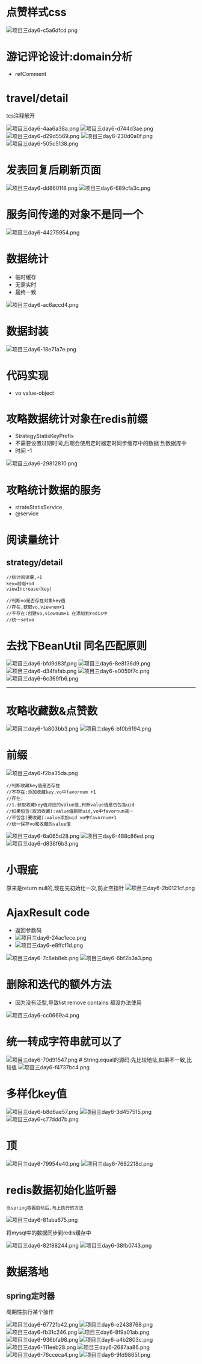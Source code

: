 
# 点赞样式css
<img alt="项目三day6-c5a6dfcd.png" src="assets/项目三day6-c5a6dfcd.png" width="" height="" >

# 游记评论设计:domain分析
- refComment

# travel/detail
tcs注释解开

<img alt="项目三day6-4aa6a38a.png" src="assets/项目三day6-4aa6a38a.png" width="" height="" >

<img alt="项目三day6-d744d3ae.png" src="assets/项目三day6-d744d3ae.png" width="" height="" >

<img alt="项目三day6-d29d5569.png" src="assets/项目三day6-d29d5569.png" width="" height="" >

<img alt="项目三day6-230d0a0f.png" src="assets/项目三day6-230d0a0f.png" width="" height="" >

<img alt="项目三day6-505c5138.png" src="assets/项目三day6-505c5138.png" width="" height="" >

# 发表回复后刷新页面

<img alt="项目三day6-dd8601f8.png" src="assets/项目三day6-dd8601f8.png" width="" height="" >

<img alt="项目三day6-689cfa3c.png" src="assets/项目三day6-689cfa3c.png" width="" height="" >

# 服务间传递的对象不是同一个
<img alt="项目三day6-44275954.png" src="assets/项目三day6-44275954.png" width="" height="" >

# 数据统计
- 临时缓存
- 无需实时
- 最终一致

<img alt="项目三day6-ac6accd4.png" src="assets/项目三day6-ac6accd4.png" width="" height="" >

# 数据封装
<img alt="项目三day6-18e71a7e.png" src="assets/项目三day6-18e71a7e.png" width="" height="" >

# 代码实现
- vo value-object

# 攻略数据统计对象在redis前缀
- StrategyStatisKeyPrefix
- 不需要设置过期时间,后期会使用定时器定时同步缓存中的数据 到数据库中
- 时间 -1
<img alt="项目三day6-29812810.png" src="assets/项目三day6-29812810.png" width="" height="" >

# 攻略统计数据的服务
- strateStatisService
- @service

# 阅读量统计

## strategy/detail
```
//统计阅读量,+1
key=前缀+id
viewIncrease(key)
```
```
//判断vo是否存在对象key值
//存在,获取vo,viewnum+1
//不存在:创建vo,viewnum+1 在添加到redis中
//统一setvo
```
# 去找下BeanUtil 同名匹配原则
<img alt="项目三day6-bfd9d83f.png" src="assets/项目三day6-bfd9d83f.png" width="" height="" >

<img alt="项目三day6-8e8f36d9.png" src="assets/项目三day6-8e8f36d9.png" width="" height="" >

<img alt="项目三day6-d34fafab.png" src="assets/项目三day6-d34fafab.png" width="" height="" >

<img alt="项目三day6-e0059f7c.png" src="assets/项目三day6-e0059f7c.png" width="" height="" >

<img alt="项目三day6-6c369fb6.png" src="assets/项目三day6-6c369fb6.png" width="" height="" >

-------------------

# 攻略收藏数&点赞数

<img alt="项目三day6-1a803bb3.png" src="assets/项目三day6-1a803bb3.png" width="" height="" >

<img alt="项目三day6-bf0b6194.png" src="assets/项目三day6-bf0b6194.png" width="" height="" >

# 前缀
<img alt="项目三day6-f2ba35da.png" src="assets/项目三day6-f2ba35da.png" width="" height="" >



```
//判断收藏key值是否存在
//不存在:添加收藏key,vo中favornum +1
//存在:
//1.获取收藏key值对应的value值,判断value值是否包含uid
//如果包含(取消收藏):value值删除uid,vo中favornum减一
//不包含(要收藏):value添加uid vo中favornum+1
//统一保存vo和收藏的value值
```

<img alt="项目三day6-6a065d28.png" src="assets/项目三day6-6a065d28.png" width="" height="" >

<img alt="项目三day6-488c86ed.png" src="assets/项目三day6-488c86ed.png" width="" height="" >

<img alt="项目三day6-d836f6b3.png" src="assets/项目三day6-d836f6b3.png" width="" height="" >

# 小瑕疵
原来是return null的,现在先初始化一次,防止空指针
<img alt="项目三day6-2b0121cf.png" src="assets/项目三day6-2b0121cf.png" width="" height="" >

# AjaxResult code
- 返回参数码
- <img alt="项目三day6-24ac1ece.png" src="assets/项目三day6-24ac1ece.png" width="" height="" >
- <img alt="项目三day6-e8ffcf1d.png" src="assets/项目三day6-e8ffcf1d.png" width="" height="" >

<img alt="项目三day6-7c8eb8eb.png" src="assets/项目三day6-7c8eb8eb.png" width="" height="" >

<img alt="项目三day6-6bf2b3a3.png" src="assets/项目三day6-6bf2b3a3.png" width="" height="" >

# 删除和迭代的额外方法
- 因为没有泛型,导致list remove contains 都没办法使用
<img alt="项目三day6-cc0669a4.png" src="assets/项目三day6-cc0669a4.png" width="" height="" >

# 统一转成字符串就可以了
<img alt="项目三day6-70d91547.png" src="assets/项目三day6-70d91547.png" width="" height="" >
# String.equal的源码:先比较地址,如果不一致,比较值
<img alt="项目三day6-f4737bc4.png" src="assets/项目三day6-f4737bc4.png" width="" height="" >

# 多样化key值
<img alt="项目三day6-b8d6ae57.png" src="assets/项目三day6-b8d6ae57.png" width="" height="" >

<img alt="项目三day6-3d457515.png" src="assets/项目三day6-3d457515.png" width="" height="" >

<img alt="项目三day6-c77ddd7b.png" src="assets/项目三day6-c77ddd7b.png" width="" height="" >

# 顶
<img alt="项目三day6-79954e40.png" src="assets/项目三day6-79954e40.png" width="" height="" >

<img alt="项目三day6-7682218d.png" src="assets/项目三day6-7682218d.png" width="" height="" >

# redis数据初始化监听器
```
当spring容器启动后,马上执行的方法
```
<img alt="项目三day6-81aba675.png" src="assets/项目三day6-81aba675.png" width="" height="" >

将mysql中的数据同步到redis缓存中


<img alt="项目三day6-82f88244.png" src="assets/项目三day6-82f88244.png" width="" height="" >

<img alt="项目三day6-38fb0743.png" src="assets/项目三day6-38fb0743.png" width="" height="" >

# 数据落地
## spring定时器
周期性执行某个操作

<img alt="项目三day6-6772fb42.png" src="assets/项目三day6-6772fb42.png" width="" height="" >

<img alt="项目三day6-e2438768.png" src="assets/项目三day6-e2438768.png" width="" height="" >

<img alt="项目三day6-fb31c246.png" src="assets/项目三day6-fb31c246.png" width="" height="" >

<img alt="项目三day6-8f9a01ab.png" src="assets/项目三day6-8f9a01ab.png" width="" height="" >

<img alt="项目三day6-936bfa98.png" src="assets/项目三day6-936bfa98.png" width="" height="" >

<img alt="项目三day6-a4b2803c.png" src="assets/项目三day6-a4b2803c.png" width="" height="" >


<img alt="项目三day6-111eeb28.png" src="assets/项目三day6-111eeb28.png" width="" height="" >

<img alt="项目三day6-2687aa86.png" src="assets/项目三day6-2687aa86.png" width="" height="" >



<img alt="项目三day6-76cceca4.png" src="assets/项目三day6-76cceca4.png" width="" height="" >

<img alt="项目三day6-9fd9865f.png" src="assets/项目三day6-9fd9865f.png" width="" height="" >
